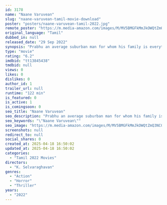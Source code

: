```yaml
---
id: 3178
name: "Naane Varuvean"
slug: "naane-varuvean-tamil-movie-download"
poster: "posters/naane-varuvean-tamil-2022.jpg"
remote_poster: "https://m.media-amazon.com/images/M/MV5BMGFkMmJkOWQtZmQ3NC00YjI2LWJlY2MtOTk1OGI2NDI5ZWIzXkEyXkFqcGc@._V1_SX300.jpg"
original_language: "Tamil"
dubbed_in: null
released_date: "29 Sep 2022"
synopsis: "Prabhu an average suburban man for whom his family is everything. His life is turned upside down when his daughter Satya is possessed by the ghost of a little boy."
type: "movie"
rating: "6.2"
imdbid: "tt13845438"
tmdbid: null
views: 0
likes: 0
dislikes: 0
author_id: 1
trailer_url: null
runtime: "122 min"
is_featured: 0
is_active: 1
is_comingsoon: 0
seo_title: "Naane Varuvean"
seo_description: "Prabhu an average suburban man for whom his family is everything. His life is turned upside down when his daughter Satya is possessed by the ghost of a little boy."
seo_keywords: "\"Naane Varuvean\""
seo_image: "https://m.media-amazon.com/images/M/MV5BMGFkMmJkOWQtZmQ3NC00YjI2LWJlY2MtOTk1OGI2NDI5ZWIzXkEyXkFqcGc@._V1_SX300.jpg"
screenshots: null
redirect_to: null
social_shares: 0
created_at: 2025-04-18 16:50:02
updated_at: 2025-04-18 16:50:02
categories:
  - "Tamil 2022 Movies"
directors:
  - "K. Selvaraghavan"
genres:
  - "Action"
  - "Horror"
  - "Thriller"
years:
  - "2022"
---
```

